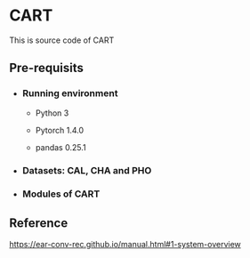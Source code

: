 # CART
This is source code of CART
## Pre-requisits
* ### Running environment
  - Python 3

  - Pytorch 1.4.0

  - pandas 0.25.1
* ### Datasets: CAL, CHA and PHO

* ### Modules of CART


## Reference
https://ear-conv-rec.github.io/manual.html#1-system-overview
